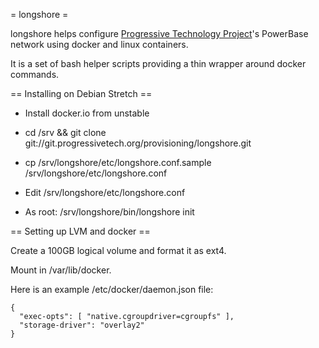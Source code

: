 = longshore =

longshore helps configure [Progressive Technology Project](http://progressivetech.org)'s PowerBase network using docker and linux containers.

It is a set of bash helper scripts providing a thin wrapper around docker commands.

== Installing on Debian Stretch ==

 * Install docker.io from unstable

 * cd /srv && git clone git://git.progressivetech.org/provisioning/longshore.git

 * cp /srv/longshore/etc/longshore.conf.sample /srv/longshore/etc/longshore.conf

 * Edit /srv/longshore/etc/longshore.conf

 * As root: /srv/longshore/bin/longshore init

== Setting up LVM and docker ==

Create a 100GB logical volume and format it as ext4.

Mount in /var/lib/docker.

Here is an example /etc/docker/daemon.json file:

    {
      "exec-opts": [ "native.cgroupdriver=cgroupfs" ],
      "storage-driver": "overlay2"
    }

